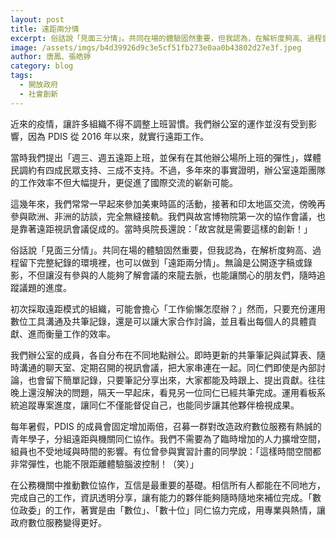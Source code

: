 ```yaml
---
layout: post
title: 遠距兩分情
excerpt: 俗話說「見面三分情」。共同在場的體驗固然重要，但我認為，在解析度夠高、過程留下完整紀錄的環境裡，也可以做到「遠距兩分情」
image: /assets/imgs/b4d39926d9c3e5cf51fb273e0aa0b43802d27e3f.jpeg
author: 唐鳳、張皓婷
category: blog
tags: 
  - 開放政府
  - 社會創新
---
```


近來的疫情，讓許多組織不得不調整上班習慣。我們辦公室的運作並沒有受到影響，因為 PDIS 從 2016 年以來，就實行遠距工作。

當時我們提出「週三、週五遠距上班，並保有在其他辦公場所上班的彈性」，媒體民調約有四成民眾支持、三成不支持。不過，多年來的事實證明，辦公室遠距團隊的工作效率不但大幅提升，更促進了國際交流的嶄新可能。

這幾年來，我們常常一早起來參加美東時區的活動，接著和印太地區交流，傍晚再參與歐洲、非洲的訪談，完全無縫接軌。我們與故宮博物院第一次的協作會議，也是靠著遠距視訊會議促成的。當時吳院長還說：「故宮就是需要這樣的創新！」

俗話說「見面三分情」。共同在場的體驗固然重要，但我認為，在解析度夠高、過程留下完整紀錄的環境裡，也可以做到「遠距兩分情」。無論是公開逐字稿或錄影，不但讓沒有參與的人能夠了解會議的來龍去脈，也能讓關心的朋友們，隨時追蹤議題的進度。

初次採取遠距模式的組織，可能會擔心「工作偷懶怎麼辦？」然而，只要充份運用數位工具溝通及共筆記錄，還是可以讓大家合作討論，並且看出每個人的具體貢獻、進而衡量工作的效率。

我們辦公室的成員，各自分布在不同地點辦公。即時更新的共筆筆記與試算表、隨時溝通的聊天室、定期召開的視訊會議，把大家串連在一起。同仁們即使是內部討論，也會留下簡單記錄，只要筆記分享出來，大家都能及時跟上、提出貢獻。往往晚上還沒解決的問題，隔天一早起床，看見另一位同仁已經共筆完成。運用看板系統追蹤專案進度，讓同仁不僅能督促自己，也能同步讓其他夥伴檢視成果。

每年暑假，PDIS 的成員會固定增加兩倍，召募一群對改造政府數位服務有熱誠的青年學子，分組遠距與機關同仁協作。我們不需要為了臨時增加的人力擴增空間，組員也不受地域與時間的影響。有位曾參與實習計畫的同學說：「這樣時間空間都非常彈性，也能不限距離體驗腦波控制！（笑）」

在公務機關中推動數位協作，互信是最重要的基礎。相信所有人都能在不同地方，完成自己的工作，資訊透明分享，讓有能力的夥伴能夠隨時隨地來補位完成。「數位政委」的工作，著實是由「數位」、「數十位」同仁協力完成，用專業與熱情，讓政府數位服務變得更好。
